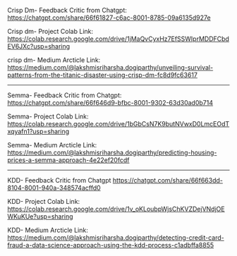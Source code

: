 Crisp Dm- Feedback Critic from Chatgpt:
https://chatgpt.com/share/66f61827-c6ac-8001-8785-09a6135d927e

Crisp dm- Project Colab Link:
https://colab.research.google.com/drive/1jMaQvCyxHz7EfSSWIprMDDFCbdEV6JXc?usp=sharing 

crisp dm- Medium Arcticle Link: 
https://medium.com/@lakshmisriharsha.dogiparthy/unveiling-survival-patterns-from-the-titanic-disaster-using-crisp-dm-fc8d9fc63617 

-------------------------------------------------------------------------------------------------------------------------------------------

Semma- Feedback Critic from Chatgpt: 
https://chatgpt.com/share/66f646d9-bfbc-8001-9302-63d30ad0b714 

Semma- Project Colab Link:
https://colab.research.google.com/drive/1bGbCsN7K9butNVwxD0LmcEOdTxqyafn1?usp=sharing 


Semma- Medium Arcticle Link: 
https://medium.com/@lakshmisriharsha.dogiparthy/predicting-housing-prices-a-semma-approach-4e22ef20fcdf 

-------------------------------------------------------------------------------------------------------------------------------------------
KDD- Feedback Critic from Chatgpt
https://chatgpt.com/share/66f663dd-8104-8001-940a-348574acffd0 

KDD- Project Colab Link:
https://colab.research.google.com/drive/1v_oKLoubpWjsChKVZDejVNdjOEWKuKUe?usp=sharing 

KDD- Medium Arcticle Link:
https://medium.com/@lakshmisriharsha.dogiparthy/detecting-credit-card-fraud-a-data-science-approach-using-the-kdd-process-c1adbffa8855 

